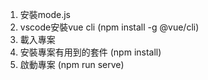 1. 安裝mode.js
2. vscode安裝vue cli (npm install -g @vue/cli)
3. 載入專案
4. 安裝專案有用到的套件 (npm install)
5. 啟動專案 (npm run serve)